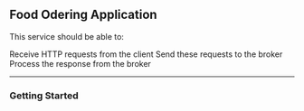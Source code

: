 ## Food Odering Application

This service should be able to:

Receive HTTP requests from the client
Send these requests to the broker
Process the response from the broker

-------------------------------------

### Getting Started





